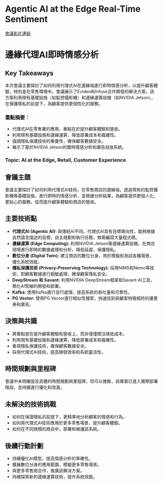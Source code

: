 # Agentic AI at the Edge Real-Time Sentiment
[會議影片連結](https://www.nvidia.com/gtc/session-catalog/?search=Agentic%20AI%20at%20the%20Edge%20Real-Time%20Sentiment&tab.catalogallsessionstab=16566177511100015Kus#/session/1726185010864001Wf4X)
# 邊緣代理AI即時情感分析

## Key Takeaways
本次會議主要探討了如何利用代理式AI在邊緣端進行即時情感分析，以提升顧客體驗，特別是在零售環境中。會議展示了Eviden和Infuse合作開發的解決方案，該方案利用現有基礎設施（如監控攝影機）和邊緣運算設備（如NVIDIA Jetson），在保護隱私的前提下，為顧客提供更個性化的服務。
### 重點摘要：
*   代理式AI在零售業的應用，重點在於提升顧客體驗和營收。
*   利用現有基礎設施和邊緣運算，降低部署成本和複雜性。
*   強調隱私保護技術的重要性，確保顧客數據安全。
*   展示了基於NVIDIA Jetson的實時情感分析和廣告投放系統。
### Topic: AI at the Edge, Retail, Customer Experience

## 會議主題
會議主要探討了如何利用代理式AI技術，在零售商店的邊緣端，透過現有的監控攝影機等基礎設施，進行即時的情感分析，並根據分析結果，為顧客提供更個人化、更貼心的服務，從而提升顧客體驗和商店的營收。

## 主要技術點
*   **代理式AI (Agentic AI):**  與傳統AI不同，代理式AI具有目標導向性，能夠根據自然語言描述的目標，自主規劃和執行任務，無需編寫大量程式碼。
*   **邊緣運算 (Edge Computing):**  利用NVIDIA Jetson等邊緣運算設備，在商店現場進行即時的數據處理和分析，降低延遲，保護隱私。
*   **數位分身 (Digital Twin):**  建立商店的數位分身，用於模擬和測試各種場景，優化系統效能。
*   **隱私保護技術 (Privacy-Preserving Technology):**  採用NIMS和Nemo等技術，對顧客數據進行脫敏處理，確保顧客隱私安全。
*   **DeepStream 和 Savant:** 利用NVIDIA DeepStream框架和Savant AI工具，簡化AI管線的開發和部署。
*   **Kafka:** 使用Kafka進行並行處理，提高系統的吞吐量和可靠性。
*   **PG Vector:** 使用PG Vector進行相似性搜索，快速找到與顧客特徵相符的優惠券和廣告。

## 決策與共識
*   將重點放在提升顧客體驗和營收上，而非僅僅關注降低成本。
*   利用現有基礎設施和邊緣運算，降低部署成本和複雜性。
*   重視隱私保護技術，確保顧客數據安全。
*   採用代理式AI技術，提高開發效率和系統靈活性。

## 時間規劃與里程碑
會議中未明確提及具體的時間規劃與里程碑，但可以推斷，該專案已進入實際部署階段，並持續進行優化和改進。

## 未解決的技術挑戰
*   如何在保證隱私的前提下，更精準地分析顧客的情感和行為。
*   如何將代理式AI技術應用於更多零售場景，提升顧客體驗。
*   如何在不同規模的商店中，部署和維護該系統。

## 後續行動計劃
*   持續優化AI模型，提高情感分析的準確性。
*   擴展數位分身的應用範圍，模擬更多零售場景。
*   與更多零售商合作，推廣該解決方案。
*   持續探索新的邊緣運算技術，提升系統效能。
